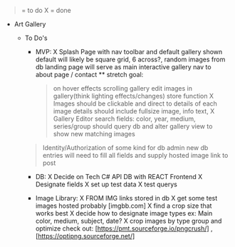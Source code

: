 > = to do
X = done

* Art Gallery 
    * To Do's

       * MVP:
        X Splash Page with nav toolbar and default gallery shown
          default will likely be square grid, 6 across?, random images from db
          landing page will serve as main interactive gallery
          nav to about page / contact 
        ** stretch goal:
            >on hover effects
            >scrolling gallery
            >edit images in gallery(think lighting effects/changes)
            >store function
        X Images should be clickable and direct to details of each image
          details should include fullsize image, info text, 
        X Gallery Editor
          search fields: color, year, medium, series/group 
          should query db and alter gallery view to show new matching images
        >Identity/Authorization of some kind for db admin
          new db entries will need to fill all fields and supply hosted image link to post

      * DB:
        X Decide on Tech 
          C# API DB with REACT Frontend
        X Designate fields
        X set up test data
        X test querys

      
      * Image Library:
        X FROM IMG links stored in db
        X get some test images hosted
          probably [imgbb.com]
        X find a crop size that works best
        X decide how to designate image types
          ex: Main color, medium, subject, date?
        X crop images by type group and optimize
          check out: [https://pmt.sourceforge.io/pngcrush/] ,[https://optipng.sourceforge.net/]
        

